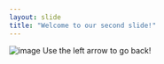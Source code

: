 ```yaml
---
layout: slide
title: "Welcome to our second slide!"
---
```

![image](https://carleton.ca/cognitivescience/wp-content/uploads/Nautilus.png)
Use the left arrow to go back!
